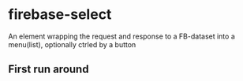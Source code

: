 # firebase-select

An element wrapping the request and response to a FB-dataset into a menu(list), optionally ctrled by a button     

## First run around
